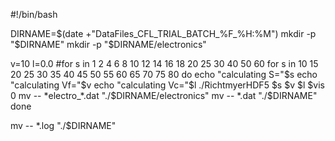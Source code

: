 #!/bin/bash

DIRNAME=$(date +"DataFiles_CFL_TRIAL_BATCH_%F_%H:%M")
mkdir -p "$DIRNAME"
mkdir -p "$DIRNAME/electronics"

v=10
l=0.0
#for s in 1 2 4 6 8 10 12 14 16 18 20 25 30 40 50 60
for s in 10 15 20 25 30 35 40 45 50 55 60 65 70 75 80
do 
	echo "calculating S="$s
	echo "calculating Vf="$v
	echo "calculating Vc="$l
	./RichtmyerHDF5 $s $v $l $vis 0 
	mv -- *electro_*.dat "./$DIRNAME/electronics"
	mv -- *.dat "./$DIRNAME"
done 

mv -- *.log "./$DIRNAME"
